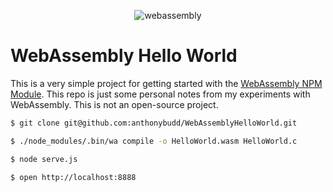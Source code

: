 <p align="center">
    <img src="https://github.com/WebAssembly/web-assembly-logo/raw/master/dist/logo/web-assembly-logo-256px.png" alt="webassembly" />
</p>

# WebAssembly Hello World

This is a very simple project for getting started with the [WebAssembly NPM Module](https://www.npmjs.com/package/webassembly). This repo is just some personal notes from my experiments with WebAssembly. This is not an open-source project.


```sh
$ git clone git@github.com:anthonybudd/WebAssemblyHelloWorld.git

$ ./node_modules/.bin/wa compile -o HelloWorld.wasm HelloWorld.c

$ node serve.js

$ open http://localhost:8888
```